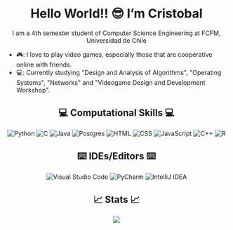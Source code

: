 <h1 align="center">
  Hello World!! 😎 I’m Cristobal
</h1>
<p align="center">
  I am a 4th semester student of Computer Science Engineering at FCFM, Universidad de Chile
</p>


- 🎮: I love to play video games, especially those that are cooperative online with friends.
- 💻: Currently studying "Design and Analysis of Algorithms", "Operating Systems", "Networks" and "Videogame Design and Development Workshop".


<h2 align="center">
  💻 Computational Skills 💻
</h2>
<p align="center">
  <img alt="Python" src="https://img.shields.io/badge/Python-14354C?style=plastic&logo=python&logoColor=white" />
  <img alt="C" src="https://img.shields.io/badge/C-00599C?style=plastic&logo=c&logoColor=white" />
  <img alt="Java" src="https://img.shields.io/badge/Java-ED8B00?style=plastic&logo=java&logoColor=white" />
  <img alt="Postgres" src ="https://img.shields.io/badge/postgres-%23316192.svg?style=plastic&logo=postgresql&logoColor=white"/>
  <img alt="HTML" src="https://img.shields.io/badge/HTML5-E34F26?style=plastic&logo=html5&logoColor=white" />
  <img alt="CSS" src="https://img.shields.io/badge/CSS3-1572B6?style=plastic&logo=css3&logoColor=white" />
  <img alt="JavaScript" src="https://img.shields.io/badge/JavaScript-323330?style=plastic&logo=javascript&logoColor=F7DF1E" />
  <img alt="C++" src="https://img.shields.io/badge/c++-%2300599C.svg?style=plastic&logo=c%2B%2B&logoColor=white" />
  <img alt="R" src="https://img.shields.io/badge/R-276DC3?style=plastic&logo=r&logoColor=white" />


</p>

<h2 align="center">
  ⌨️ IDEs/Editors ⌨️
</h2>
<p align="center">
  <img alt="Visual Studio Code" src="https://img.shields.io/badge/VS%20Code-0077B5?style=plastic&logo=Visual%20Studio%20Code&logoColor=white" />
  <img alt="PyCharm" src="https://img.shields.io/badge/pycharm-143?style=plastic&logo=pycharm&logoColor=black&color=black&labelColor=green"/>
  <img alt="IntelliJ IDEA" src="https://img.shields.io/badge/IntelliJIDEA-000000.svg?style=plastic&logo=intellij-idea&logoColor=white"/>
</p>

<h2 align="center">
  📈 Stats 📈
</h2>

<p align="center">
  <a href="https://github.com/CherryStopher">
    <img align="center" src="https://github-readme-stats.vercel.app/api/top-langs/?username=CherryStopher&langs_count=8&exclude_repo=Sarcastic-messages-analysis&theme=dark" />
  </a>
</p>
